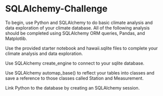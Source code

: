 # SQLAlchemy-Challenge
To begin, use Python and SQLAlchemy to do basic climate analysis and data exploration of your climate database. All of the following analysis should be completed using SQLAlchemy ORM queries, Pandas, and Matplotlib.


Use the provided starter notebook and hawaii.sqlite files to complete your climate analysis and data exploration.


Use SQLAlchemy create_engine to connect to your sqlite database.


Use SQLAlchemy automap_base() to reflect your tables into classes and save a reference to those classes called Station and Measurement.


Link Python to the database by creating an SQLAlchemy session.
